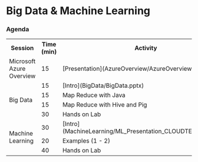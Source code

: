 <html lang="en">
   <head>
      <meta charset="utf-8">
      <meta http-equiv="X-UA-Compatible" content="IE=edge">
      <meta name="viewport" content="width=device-width, initial-scale=1">
      <title>Microsoft Innovation Center Torino: CloudTech'16</title>
	  <link rel="stylesheet" href="style.css">
   </head>
   <body id="home">
      <div class="container">
         <div class="jumbotron">
            <h1>Big Data & Machine Learning</h1>
         </div>
         <div class="panel panel-default">
            <div class="panel-heading">
               <h3 class="panel-title">Agenda</h3>
            </div>
            <div class="panel-body">
               <table class="table table-bordered table-hover">
                  <col>
                  <col>
                  <col>
				  <col>
                  <tr>
                     <th>Session</th>
                     <th>Time (min)</th>
                     <th>Activity</th>
					 <th>Presenter</th>
                  </tr>
                  <tr>
                     <td>Microsoft Azure Overview</td>
                     <td>15</td>
                     <td>[Presentation](AzureOverview/AzureOverview.pptx)</td>
					 <td rowspan=5>Francesco Scullino</td>
                  </tr>
                  <tr>
                     <td rowspan=4>Big Data</td>
                     <td>15</td>
                     <td>[Intro](BigData/BigData.pptx)</td>
                  </tr>
                  <tr>
                     <td>15</td>
                     <td>Map Reduce with Java</td>
                  </tr>
                  <tr>
					 <td>15</td>
                     <td>Map Reduce with Hive and Pig</td>
                  </tr>
				  <tr>
					 <td>30</td>
                     <td>Hands on Lab</td>
                  </tr>
                  <tr>
                     <td rowspan=3>Machine Learning</td>
                     <td>30</td>
                     <td>[Intro](MachineLearning/ML_Presentation_CLOUDTECH2016.pdf)</td>
					 <td rowspan=3>Claudio Rossi</td>
                  </tr>
                  <tr>
					 <td>20</td>
                     <td>Examples (1 - 2)</td>
                  </tr>
				  <tr>
					 <td>40</td>
                     <td>Hands on Lab</td>
                  </tr>
               </table>
            </div>
         </div>
      </div>
   </body>
</html>
